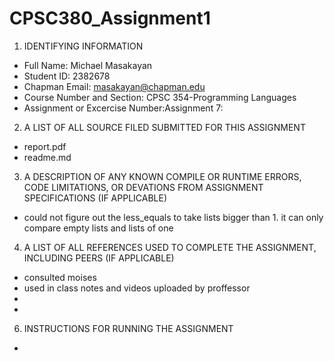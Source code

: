 # CPSC380_Assignment1

1. IDENTIFYING INFORMATION
* Full Name: Michael Masakayan 
* Student ID: 2382678
* Chapman Email: masakayan@chapman.edu
* Course Number and Section: CPSC 354-Programming Languages
* Assignment or Excercise Number:Assignment 7: 

2. A LIST OF ALL SOURCE FILED SUBMITTED FOR THIS ASSIGNMENT
*  report.pdf
*  readme.md

3. A DESCRIPTION OF ANY KNOWN COMPILE OR RUNTIME ERRORS, CODE LIMITATIONS, OR DEVATIONS FROM ASSIGNMENT SPECIFICATIONS (IF APPLICABLE)
* could not figure out the less_equals to take lists bigger than 1. it can only compare empty lists and lists of one
4. A LIST OF ALL REFERENCES USED TO COMPLETE THE ASSIGNMENT, INCLUDING PEERS (IF APPLICABLE)
* consulted moises 
* used in class notes and videos uploaded by proffessor
* 
* 
6. INSTRUCTIONS FOR RUNNING THE ASSIGNMENT
* 